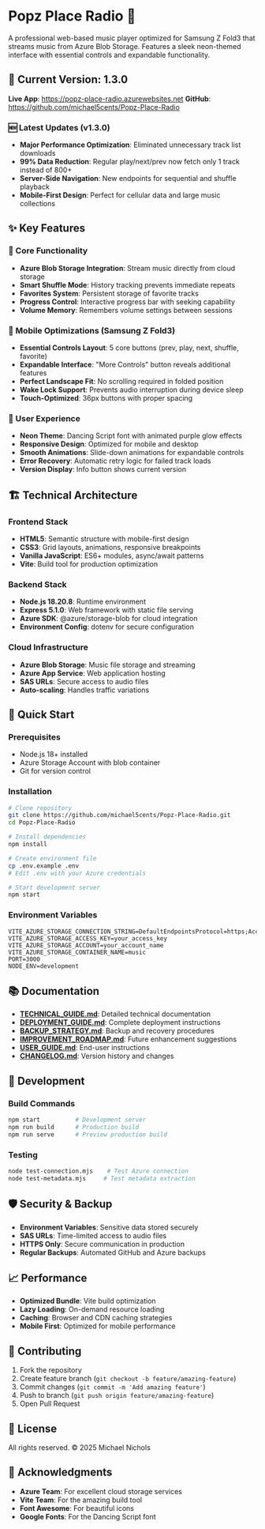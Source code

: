 # Popz Place Radio 🎸

A professional web-based music player optimized for Samsung Z Fold3 that streams music from Azure Blob Storage. Features a sleek neon-themed interface with essential controls and expandable functionality.

## 🌟 Current Version: 1.3.0

**Live App**: https://popz-place-radio.azurewebsites.net
**GitHub**: https://github.com/michael5cents/Popz-Place-Radio

### 🆕 Latest Updates (v1.3.0)
- **Major Performance Optimization**: Eliminated unnecessary track list downloads
- **99% Data Reduction**: Regular play/next/prev now fetch only 1 track instead of 800+
- **Server-Side Navigation**: New endpoints for sequential and shuffle playback
- **Mobile-First Design**: Perfect for cellular data and large music collections

## ✨ Key Features

### 🎵 Core Functionality
- **Azure Blob Storage Integration**: Stream music directly from cloud storage
- **Smart Shuffle Mode**: History tracking prevents immediate repeats
- **Favorites System**: Persistent storage of favorite tracks
- **Progress Control**: Interactive progress bar with seeking capability
- **Volume Memory**: Remembers volume settings between sessions

### 📱 Mobile Optimizations (Samsung Z Fold3)
- **Essential Controls Layout**: 5 core buttons (prev, play, next, shuffle, favorite)
- **Expandable Interface**: "More Controls" button reveals additional features
- **Perfect Landscape Fit**: No scrolling required in folded position
- **Wake Lock Support**: Prevents audio interruption during device sleep
- **Touch-Optimized**: 36px buttons with proper spacing

### 🎨 User Experience
- **Neon Theme**: Dancing Script font with animated purple glow effects
- **Responsive Design**: Optimized for mobile and desktop
- **Smooth Animations**: Slide-down animations for expandable controls
- **Error Recovery**: Automatic retry logic for failed track loads
- **Version Display**: Info button shows current version

## 🏗️ Technical Architecture

### Frontend Stack
- **HTML5**: Semantic structure with mobile-first design
- **CSS3**: Grid layouts, animations, responsive breakpoints
- **Vanilla JavaScript**: ES6+ modules, async/await patterns
- **Vite**: Build tool for production optimization

### Backend Stack
- **Node.js 18.20.8**: Runtime environment
- **Express 5.1.0**: Web framework with static file serving
- **Azure SDK**: @azure/storage-blob for cloud integration
- **Environment Config**: dotenv for secure configuration

### Cloud Infrastructure
- **Azure Blob Storage**: Music file storage and streaming
- **Azure App Service**: Web application hosting
- **SAS URLs**: Secure access to audio files
- **Auto-scaling**: Handles traffic variations

## 🚀 Quick Start

### Prerequisites
- Node.js 18+ installed
- Azure Storage Account with blob container
- Git for version control

### Installation
```bash
# Clone repository
git clone https://github.com/michael5cents/Popz-Place-Radio.git
cd Popz-Place-Radio

# Install dependencies
npm install

# Create environment file
cp .env.example .env
# Edit .env with your Azure credentials

# Start development server
npm start
```

### Environment Variables
```env
VITE_AZURE_STORAGE_CONNECTION_STRING=DefaultEndpointsProtocol=https;AccountName=...
VITE_AZURE_STORAGE_ACCESS_KEY=your_access_key
VITE_AZURE_STORAGE_ACCOUNT=your_account_name
VITE_AZURE_STORAGE_CONTAINER_NAME=music
PORT=3000
NODE_ENV=development
```

## 📚 Documentation

- **[TECHNICAL_GUIDE.md](./TECHNICAL_GUIDE.md)**: Detailed technical documentation
- **[DEPLOYMENT_GUIDE.md](./DEPLOYMENT_GUIDE.md)**: Complete deployment instructions
- **[BACKUP_STRATEGY.md](./BACKUP_STRATEGY.md)**: Backup and recovery procedures
- **[IMPROVEMENT_ROADMAP.md](./IMPROVEMENT_ROADMAP.md)**: Future enhancement suggestions
- **[USER_GUIDE.md](./USER_GUIDE.md)**: End-user instructions
- **[CHANGELOG.md](./CHANGELOG.md)**: Version history and changes

## 🔧 Development

### Build Commands
```bash
npm start          # Development server
npm run build      # Production build
npm run serve      # Preview production build
```

### Testing
```bash
node test-connection.mjs    # Test Azure connection
node test-metadata.mjs     # Test metadata extraction
```

## 🛡️ Security & Backup

- **Environment Variables**: Sensitive data stored securely
- **SAS URLs**: Time-limited access to audio files
- **HTTPS Only**: Secure communication in production
- **Regular Backups**: Automated GitHub and Azure backups

## 📈 Performance

- **Optimized Bundle**: Vite build optimization
- **Lazy Loading**: On-demand resource loading
- **Caching**: Browser and CDN caching strategies
- **Mobile First**: Optimized for mobile performance

## 🤝 Contributing

1. Fork the repository
2. Create feature branch (`git checkout -b feature/amazing-feature`)
3. Commit changes (`git commit -m 'Add amazing feature'`)
4. Push to branch (`git push origin feature/amazing-feature`)
5. Open Pull Request

## 📄 License

All rights reserved. © 2025 Michael Nichols

## 🙏 Acknowledgments

- **Azure Team**: For excellent cloud storage services
- **Vite Team**: For the amazing build tool
- **Font Awesome**: For beautiful icons
- **Google Fonts**: For the Dancing Script font
